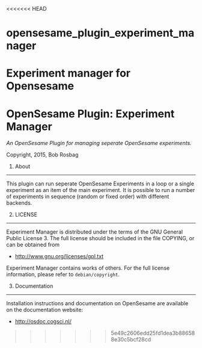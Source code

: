 <<<<<<< HEAD
# opensesame_plugin_experiment_manager
Experiment manager for Opensesame
=======
OpenSesame Plugin: Experiment Manager
==========

*An OpenSesame Plugin for managing seperate OpenSesame experiments.*  

Copyright, 2015, Bob Rosbag  


1. About
--------

This plugin can run seperate OpenSesame Experiments in a loop or a single experiment as an item of the main experiment. It is possible to run a number of experiments in sequence (random or fixed order) with different backends. 



2. LICENSE
----------

Experiment Manager is distributed under the terms of the GNU General Public License 3.
The full license should be included in the file COPYING, or can be obtained from

- <http://www.gnu.org/licenses/gpl.txt>

Experiment Manager contains works of others. For the full license information, please
refer to `debian/copyright`.

3. Documentation
----------------

Installation instructions and documentation on OpenSesame are available on the documentation website:

- <http://osdoc.cogsci.nl/>
>>>>>>> 5e49c2606edd25fd1dea3b886588e30c5bcf28cd
